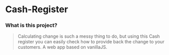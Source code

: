 # Cash-Register
### What is this project?
>Calculating change is such a messy thing to do, but using this Cash register you can easily check how to provide back the change to your customers.
>A web app based on vanillaJS.
